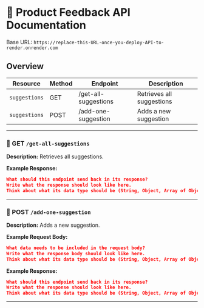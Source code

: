 # 📘 Product Feedback API Documentation

Base URL: `https://replace-this-URL-once-you-deploy-API-to-render.onrender.com`

## Overview

| Resource         | Method | Endpoint                   | Description                                           |
|------------------|--------|----------------------------|-------------------------------------------------------|
| `suggestions`    | GET    | /get-all-suggestions       | Retrieves all suggestions                             |
| `suggestions`    | POST   | /add-one-suggestion        | Adds a new suggestion                                 |

---

### 🔹 GET `/get-all-suggestions`

**Description:** Retrieves all suggestions.

**Example Response:**

```json
What should this endpoint send back in its response? 
Write what the response should look like here.
Think about what its data type should be (String, Object, Array of Objects, etc.)

```

---

### 🔹 POST `/add-one-suggestion`

**Description:** Adds a new suggestion. 

**Example Request Body:**

```json
What data needs to be included in the request body? 
Write what the response body should look like here.
Think about what its data type should be (String, Object, Array of Objects, etc.)
```

**Example Response:**

```json
What should this endpoint send back in its response? 
Write what the response should look like here.
Think about what its data type should be (String, Object, Array of Objects, etc.)
```
---

